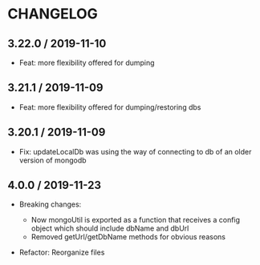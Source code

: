 CHANGELOG
=========

3.22.0 / 2019-11-10
-------------------

  * Feat: more flexibility offered for dumping

3.21.1 / 2019-11-09
-------------------

  * Feat: more flexibility offered for dumping/restoring dbs

3.20.1 / 2019-11-09
-------------------

  * Fix: updateLocalDb was using the way of connecting to db of an older version of mongodb

4.0.0 / 2019-11-23
-------------------

  * Breaking changes: 
    - Now mongoUtil is exported as a function that receives a config object which should include dbName and dbUrl
    - Removed getUrl/getDbName methods for obvious reasons
  
  * Refactor: Reorganize files
